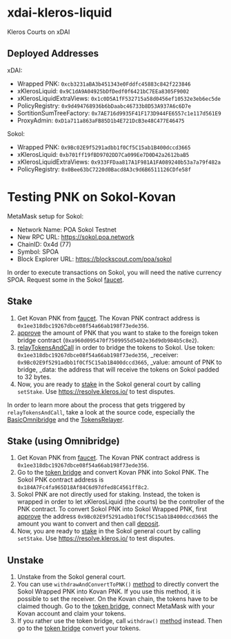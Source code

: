 # xdai-kleros-liquid
Kleros Courts on xDAI

## Deployed Addresses

xDAI:
- Wrapped PNK: `0xcb3231aBA3b451343e0Fddfc45883c842f223846`
- xKlerosLiquid: `0x9C1dA9A04925bDfDedf0f6421bC7EEa8305F9002`
- xKlerosLiquidExtraViews: `0x1c0D5A1fF532715a58d0456ef10532e3eb6ec5de`
- PolicyRegistry: `0x9d494768936b6bDaabc46733b8D53A937A6c6D7e`
- SortitionSumTreeFactory: `0x7AE716d9935F41F173D944FE6557c1e117d561E9`
- ProxyAdmin: `0xD1a711a863aFB85D1b4E721DcB3e48C477E46475`

Sokol:
- Wrapped PNK: `0x9Bc02E9f5291adbb1f0Cf5C15ab1B400dccd3665`
- xKlerosLiquid: `0xb701ff19fBD9702DD7Ca099Ee7D0D42a2612baB5`
- xKlerosLiquidExtraViews: `0x933FFDaa817A1F981A1FA089240b53a7a79f482a`
- PolicyRegistry: `0x0Bee63bC7220d0Bacd8A3c9d6B6511126CDfe58f`

# Testing PNK on Sokol-Kovan

MetaMask setup for Sokol: 
- Network Name: POA Sokol Testnet
- New RPC URL: https://sokol.poa.network
- ChainID: 0x4d (77)
- Symbol: SPOA
- Block Explorer URL: https://blockscout.com/poa/sokol

In order to execute transactions on Sokol, you will need the native currency SPOA. Request some in the Sokol [faucet](https://faucet-sokol.herokuapp.com/).

## Stake
1. Get Kovan PNK from [faucet](https://kovan.etherscan.io/address/0x4e95b2e0ecb3bd394e1dddd775504820a746d3bd#writeContract). The Kovan PNK contract address is `0x1ee318dbc19267dbce08f54a66ab198f73ede356`.
1. [approve](https://kovan.etherscan.io/address/0x1ee318dbc19267dbce08f54a66ab198f73ede356#writeContract) the amount of PNK that you want to stake to the foreign token bridge contract (`0xa960d095470f7509955d5402e36d9db984b5c8e2`).
1. [relayTokensAndCall](https://kovan.etherscan.io/address/0xa960d095470f7509955d5402e36d9db984b5c8e2#writeProxyContract) in order to bridge the tokens to Sokol. Use token: `0x1ee318dbc19267dbce08f54a66ab198f73ede356`, _receiver: `0x9Bc02E9f5291adbb1f0Cf5C15ab1B400dccd3665`, _value: amount of PNK to bridge, _data: the address that will receive the tokens on Sokol padded to 32 bytes.
1. Now, you are ready to [stake](https://blockscout.com/poa/sokol/address/0xb701ff19fBD9702DD7Ca099Ee7D0D42a2612baB5/write-proxy) in the Sokol general court by calling `setStake`. Use https://resolve.kleros.io/ to test disputes.

In order to learn more about the process that gets triggered by `relayTokensAndCall`, take a look at the source code, especially the [BasicOmnibridge](https://github.com/omni/omnibridge/blob/b658c7c217e25c13e61ab9fb1a97010a5656b11e/contracts/upgradeable_contracts/BasicOmnibridge.sol#L471) and the [TokensRelayer](https://github.com/omni/omnibridge/blob/b658c7c217e25c13e61ab9fb1a97010a5656b11e/contracts/upgradeable_contracts/components/common/TokensRelayer.sol#L73-L87).

## Stake (using Omnibridge)
1. Get Kovan PNK from [faucet](https://kovan.etherscan.io/address/0x4e95b2e0ecb3bd394e1dddd775504820a746d3bd#writeContract). The Kovan PNK contract address is `0x1ee318dbc19267dbce08f54a66ab198f73ede356`.
1. Go to the [token bridge](https://sokol-omnibridge.web.app/bridge) and convert Kovan PNK into Sokol PNK. The Sokol PNK contract address is `0x184A7Fc4fa965D18Af84C6d97dfed8C4561ff8c2`.
1. Sokol PNK are not directly used for staking. Instead, the token is wrapped in order to let xKlerosLiquid (the courts) be the controller of the PNK contract. To convert Sokol PNK into Sokol Wrapped PNK, first [approve](https://blockscout.com/poa/sokol/address/0x184A7Fc4fa965D18Af84C6d97dfed8C4561ff8c2/write-proxy) the address `0x9Bc02E9f5291adbb1f0Cf5C15ab1B400dccd3665` the amount you want to convert and then call [deposit](https://blockscout.com/poa/sokol/address/0x9Bc02E9f5291adbb1f0Cf5C15ab1B400dccd3665/write-proxy).
1. Now, you are ready to [stake](https://blockscout.com/poa/sokol/address/0xb701ff19fBD9702DD7Ca099Ee7D0D42a2612baB5/write-proxy) in the Sokol general court by calling `setStake`. Use https://resolve.kleros.io/ to test disputes.

## Unstake
1. Unstake from the Sokol general court. 
1. You can use `withdrawAndConvertToPNK()` [method](https://blockscout.com/poa/sokol/address/0x9Bc02E9f5291adbb1f0Cf5C15ab1B400dccd3665/write-contract) to directly convert the Sokol Wrapped PNK into Kovan PNK. If you use this method, it is possible to set the receiver. On the Kovan chain, the tokens have to be claimed though. Go to the [token bridge](https://sokol-omnibridge.web.app/bridge), connect MetaMask with your Kovan account and claim your tokens.
1. If you rather use the token bridge, call `withdraw()` [method](https://blockscout.com/poa/sokol/address/0x9Bc02E9f5291adbb1f0Cf5C15ab1B400dccd3665/write-contract) instead. Then go to the [token bridge](https://sokol-omnibridge.web.app/bridge) convert your tokens.
